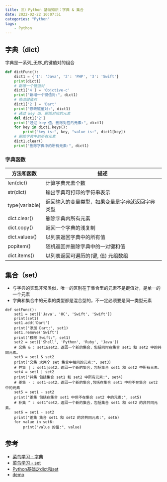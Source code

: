 ```yaml
---
title: 三）Python 基础知识：字典 & 集合
date: 2022-02-22 10:07:51
categories: "Python"
tags:
	- Python
---
```



## 字典（dict）

字典是一系列_无序_的键值对的组合

```python
def dictFunc():
    dict1 = {'1': 'Java', '2': 'PHP', '3': 'Swift'}
    print(dict1)
    # 新增一个键值对
    dict1['4'] = 'Objctive-c'
    print("新增一个键值对:", dict1)
    # 修改键值对
    dict1['2'] = 'Dart'
    print("修改键值对:", dict1)
    # 通过 key 值，删除对应的元素
    del dict1['2']
    print("通过 key 值，删除对应的元素:", dict1)
    for key in dict1.keys():
        print("key is:", key, "value is:", dict1[key])
    # 删除字典中的所有元素
    dict1.clear()
    print("删除字典中的所有元素:", dict1)
```
### 字典函数
| **方法和函数** | **描述** |
| --- | --- |
| len(dict) | 计算字典元素个数 |
| str(dict) | 输出字典可打印的字符串表示 |
| type(variable) | 返回输入的变量类型，如果变量是字典就返回字典类型 |
| dict.clear() | 删除字典内所有元素 |
| dict.copy() | 返回一个字典的浅复制 |
| dict.values() | 以列表返回字典中的所有值 |
| popitem() | 随机返回并删除字典中的一对键和值 |
| dict.items() | 以列表返回可遍历的(键, 值) 元组数组 |


## 集合（set）

- 与字典的实现非常类似，唯一的区别在于集合里的元素不是键值对，是单一的一个元素
- 字典和集合中的元素的类型都是混合型的，不一定必须要是同一类型元素

```shell
def setFunc():
    set1 = set(['Java', 'OC', 'Swift', 'Swift'])
    print(set1)
    set1.add('Dart')
    print("添加 Dart:", set1)
    set1.remove('Swift')
    print("移除 Swift:", set1)
    set2 = set(['Shell', 'Python', 'Ruby', 'Java'])
    # 交集 & : set1&set2，返回一个新的集合，包括同时在集合 set1 和 set2 中的共同元素。
    set3 = set1 & set2
    print("交集 求两个 set 集合中相同的元素:", set3)
    # 并集 | : set1|set2，返回一个新的集合，包括集合 set1 和 set2 中所有元素。
    set4 = set1 | set2
    print("并集 包括集合 set1 和 set2 中所有元素:", set4)
    # 差集 - : set1-set2，返回一个新的集合,包括在集合 set1 中但不在集合 set2 中的元素
    set5 = set1 - set2
    print("差集 包括在集合 set1 中但不在集合 set2 中的元素:", set5)
    # 补集 ^ : set1^set2，返回一个新的集合，包括集合 set1 和 set2 的非共同元素。
    set6 = set1 - set2
    print("差集 集合 set1 和 set2 的非共同元素:", set6)
    for value in set6:
        print("value 的值:", value)
```

## 参考

- [菜鸟学习 - 字典](https://www.runoob.com/python/python-dictionary.html)
- [菜鸟学习 - set](https://www.runoob.com/python/python-func-set.html)
- [Python基础之dict和set](https://zhuanlan.zhihu.com/p/66804819)
- [demo](https://github.com/zeqinjie/python_demo)
